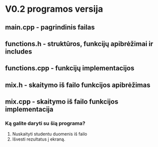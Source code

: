 # V0.2 programos versija
## main.cpp - pagrindinis failas
## functions.h - struktūros, funkcijų apibrėžimai ir includes
## functions.cpp - funkcijų implementacijos
## mix.h - skaitymo iš failo funkcijos apibrėžimas
## mix.cpp - skaitymo iš failo funkcijos implementacija
### Ką galite daryti su šią programa?
1. Nuskaityti studentu duomenis iš failo
2. Išvesti rezultatus į ekraną.
